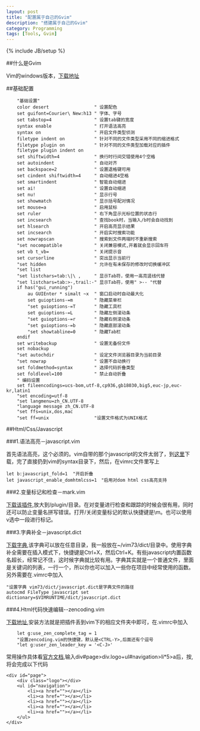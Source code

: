 ```yaml
---
layout: post
title: "配置属于自己的Gvim"
description: "搭建属于自己的Gvim"
category: Programming
tags: [Tools, Gvim]
---
```

{% include JB/setup %}

##什么是Gvim


Vim的windows版本，[下载地址](http://www.vim.org/download.php)
  


##基础配置


		"基础设置"
		color desert                 " 设置配色
		set guifont=Courier\ New:h13 " 字体、字号
		set tabstop=4                " 设置tab键的宽度
		syntax enable                " 打开语法高亮
		syntax on                    " 开启文件类型侦测
		filetype indent on           " 针对不同的文件类型采用不同的缩进格式
		filetype plugin on           " 针对不同的文件类型加载对应的插件
		filetype plugin indent on
		set shiftwidth=4             " 换行时行间交错使用4个空格
		set autoindent               " 自动对齐
		set backspace=2              " 设置退格键可用
		set cindent shiftwidth=4     " 自动缩进4空格
		set smartindent              " 智能自动缩进
		set ai!                      " 设置自动缩进
		set nu!                      " 显示行号
		set showmatch                " 显示括号配对情况
		set mouse=a                  " 启用鼠标
		set ruler                    " 右下角显示光标位置的状态行
		set incsearch                " 查找book时，当输入/b时会自动找到
		set hlsearch                 " 开启高亮显示结果
		set incsearch                " 开启实时搜索功能
		set nowrapscan               " 搜索到文件两端时不重新搜索
		"set nocompatible            " 关闭兼容模式,开着就会显示回车符
		set vb t_vb=                 " 关闭提示音
		set cursorline               " 突出显示当前行
		"set hidden                  " 允许在有未保存的修改时切换缓冲区
		"set list                    
		"set listchars=tab:\|\ ,     " 显示Tab符，使用一高亮竖线代替
		"set listchars=tab:>-,trail:-" 显示Tab符，使用" >-- "代替
		if has("gui_running")
			au GUIEnter * simalt ~x  " 窗口启动时自动最大化
			set guioptions-=m        " 隐藏菜单栏
			"set guioptions-=T       " 隐藏工具栏
			set guioptions-=L        " 隐藏左侧滚动条
			"set guioptions-=r       " 隐藏右侧滚动条
			"set guioptions-=b       " 隐藏底部滚动条
			"set showtabline=0       " 隐藏Tab栏
		endif
		set writebackup              " 设置无备份文件
		set nobackup
		"set autochdir               " 设定文件浏览器目录为当前目录
		"set nowrap                  " 设置不自动换行
		set foldmethod=syntax        " 选择代码折叠类型
		set foldlevel=100            " 禁止自动折叠
		" 编码设置
		set fileencodings=ucs-bom,utf-8,cp936,gb18030,big5,euc-jp,euc-kr,latin1
		"set encoding=utf-8
		"set langmenu=zh_CN.UTF-8
		"language message zh_CN.UTF-8
		"set ffs=unix,dos,mac
		"set ff=unix                 "设置文件格式为UNIX格式    

  

##Html/Css/Javascript


###1.语法高亮－javascript.vim

首先语法高亮，这个必须的。vim自带的那个javascript的文件太弱了，到[这里](http://www.vim.org/scripts/script.php?script_id=1491)下载，完了直接扔到vim的syntax目录下，然后，在vimrc文件里写上	

	let b:javascript_fold=1  "开启折叠 
	let javascript_enable_domhtmlcss=1　"启用对dom html css高亮支持

###2.变量标记和检查－mark.vim

[下载该插件](http://www.vim.org/scripts/script.php?script_id=1238),放大到/plugin/目录。在对变量进行检查和跟踪的时候会很有用，同时还可以防止变量名拼写错误。打开/关闭变量标记的默认快捷键是\m。也可以使用v选中一段进行标记。

###3.字典补全－javascript.dict

[下载字典](https://github.com/cooldaemon/myhome/blob/master/.vim/dict/javascript.dict),该字典可以放在任意目录，我一般放在~/vim73/dict/目录中。使用字典补全需要在插入模式下，快捷键是Ctrl+X，然后Ctrl+K。有些javascript内置函数名超长，经常记不住，这时候字典就比较有用。字典其实就是一个普通文件，里面是关键词的列表，一行一个，所以你也可以加入一些你在项目中经常使用的函数。另外需要在.vimrc中加入

	"设置字典 vim73/dict/javascript.dict是字典文件的路径
	autocmd FileType javascript set dictionary=$VIMRUNTIME/dict/javascript.dict

###4.Html代码快速编辑--zencoding.vim

[下载地址](http://www.vim.org/scripts/script.php?script_id=2981),安装方法就是把插件丢到vim下的相应文件夹中即可，在.vimrc中加入

		let g:use_zen_complete_tag = 1
		"设置zencoding.vim的快捷键，默认是<CTRL-Y>,后面还有个逗号
		"let g:user_zen_leader_key = '<C-J>'
	
常用操作具体看[官方文档](https://github.com/mattn/zencoding-vim/blob/master/doc/zencoding.txt),输入div#page>div.logo+ul#navigation>li*5>a后，按<CTRL-Y>,将会完成以下代码

	<div id="page">
        <div class="logo"></div>
        <ul id="navigation">
            <li><a href=""></a></li>
            <li><a href=""></a></li>
            <li><a href=""></a></li>
            <li><a href=""></a></li>
            <li><a href=""></a></li>
        </ul>
    </div>



	
